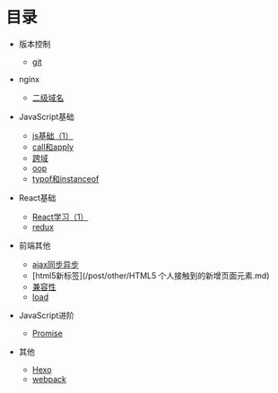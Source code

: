 # 目录

* 版本控制
  * [git](/post/Version/git.md)

* nginx
  * [二级域名](/post/ECS/二级域名.md)

* JavaScript基础
  * [js基础（1）](/post/JavaScript/javascript.md)
  * [call和apply](/post/JavaScript/JavaScript中call和apply的理解.md)
  * [跨域](/post/JavaScript/JavaScript跨域.md)
  * [oop](/post/JavaScript/JavaScript面向对象.md)
  * [typof和instanceof](/post/JavaScript/JavaScript中typeof与instanceof的区别.md)

* React基础
  * [React学习（1）](/post/BasicReact/react1.md)
  * [redux](/post/BasicReact/redux.md)

* 前端其他
  * [ajax同步异步](/post/other/AJAX同步与异步请求.md)
  * [html5新标签](/post/other/HTML5 个人接触到的新增页面元素.md)
  * [兼容性](/post/other/一些兼容性问题.md)
  * [load](/post/other/关于页面加载,seo,post,get.md)

* JavaScript进阶
  * [Promise](Promise.md)

* 其他
  * [Hexo](/post/Study/hexo.md)
  * [webpack](/post/Study/webapck.md)